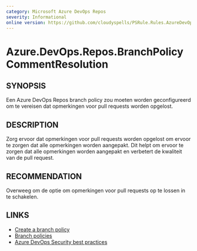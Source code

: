 ```yaml
---
category: Microsoft Azure DevOps Repos
severity: Informational
online version: https://github.com/cloudyspells/PSRule.Rules.AzureDevOps/blob/main/src/PSRule.Rules.AzureDevOps/nl/Azure.DevOps.Repos.BranchPolicyCommentResolution.md
---
```


# Azure.DevOps.Repos.BranchPolicyCommentResolution

## SYNOPSIS

Een Azure DevOps Repos branch policy zou moeten worden geconfigureerd om te
vereisen dat opmerkingen voor pull requests worden opgelost.

## DESCRIPTION

Zorg ervoor dat opmerkingen voor pull requests worden opgelost om ervoor te
zorgen dat alle opmerkingen worden aangepakt. Dit helpt om ervoor te zorgen 
dat alle opmerkingen worden aangepakt en verbetert de kwaliteit van de pull
request.

## RECOMMENDATION

Overweeg om de optie om opmerkingen voor pull requests op te lossen in te
schakelen.

## LINKS

- [Create a branch policy](https://docs.microsoft.com/nl-nl/azure/devops/repos/git/branch-policies?view=azure-devops)
- [Branch policies](https://docs.microsoft.com/nl-nl/azure/devops/repos/git/branch-policies-overview?view=azure-devops)
- [Azure DevOps Security best practices](https://docs.microsoft.com/nl-nl/azure/devops/user-guide/security-best-practices?view=azure-devops#repositories-and-branches)
